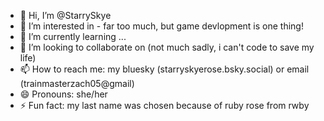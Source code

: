 - 👋 Hi, I’m @StarrySkye
- 👀 I’m interested in - far too much, but game devlopment is one thing!
- 🌱 I’m currently learning ...
- 💞️ I’m looking to collaborate on (not much sadly, i can't code to save my life)
- 📫 How to reach me: my bluesky (starryskyerose.bsky.social) or email (trainmasterzach05@gmail)
- 😄 Pronouns: she/her
- ⚡ Fun fact: my last name was chosen because of ruby rose from rwby

<!---
StarrySkye/StarrySkye is a ✨ special ✨ repository because its `README.md` (this file) appears on your GitHub profile.
You can click the Preview link to take a look at your changes.
--->
